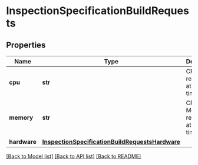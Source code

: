 # InspectionSpecificationBuildRequests

## Properties
Name | Type | Description | Notes
------------ | ------------- | ------------- | -------------
**cpu** | **str** | CPU cores requested at build time. | [optional] 
**memory** | **str** | CPU Memory requested at build time. | [optional] 
**hardware** | [**InspectionSpecificationBuildRequestsHardware**](InspectionSpecificationBuildRequestsHardware.md) |  | [optional] 

[[Back to Model list]](../README.md#documentation-for-models) [[Back to API list]](../README.md#documentation-for-api-endpoints) [[Back to README]](../README.md)

